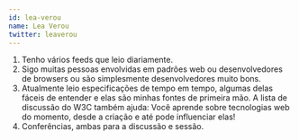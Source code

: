 ```yaml
---
id: lea-verou
name: Lea Verou
twitter: leaverou
---
```


1. Tenho vários feeds que leio diariamente.
2. Sigo muitas pessoas envolvidas em padrões web ou desenvolvedores de browsers ou são simplesmente desenvolvedores muito bons.
3. Atualmente leio especificações de tempo em tempo, algumas delas fáceis de entender e elas são minhas fontes de primeira mão. A lista de discussão do W3C também ajuda: Você aprende sobre tecnologias web do momento, desde a criação e até pode influenciar elas!
4. Conferências, ambas para a discussão e sessão.